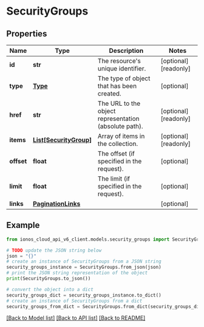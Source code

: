 # SecurityGroups


## Properties

Name | Type | Description | Notes
------------ | ------------- | ------------- | -------------
**id** | **str** | The resource&#39;s unique identifier. | [optional] [readonly] 
**type** | [**Type**](Type.md) | The type of object that has been created. | [optional] 
**href** | **str** | The URL to the object representation (absolute path). | [optional] [readonly] 
**items** | [**List[SecurityGroup]**](SecurityGroup.md) | Array of items in the collection. | [optional] [readonly] 
**offset** | **float** | The offset (if specified in the request). | [optional] 
**limit** | **float** | The limit (if specified in the request). | [optional] 
**links** | [**PaginationLinks**](PaginationLinks.md) |  | [optional] 

## Example

```python
from ionos_cloud_api_v6_client.models.security_groups import SecurityGroups

# TODO update the JSON string below
json = "{}"
# create an instance of SecurityGroups from a JSON string
security_groups_instance = SecurityGroups.from_json(json)
# print the JSON string representation of the object
print(SecurityGroups.to_json())

# convert the object into a dict
security_groups_dict = security_groups_instance.to_dict()
# create an instance of SecurityGroups from a dict
security_groups_from_dict = SecurityGroups.from_dict(security_groups_dict)
```
[[Back to Model list]](../README.md#documentation-for-models) [[Back to API list]](../README.md#documentation-for-api-endpoints) [[Back to README]](../README.md)


